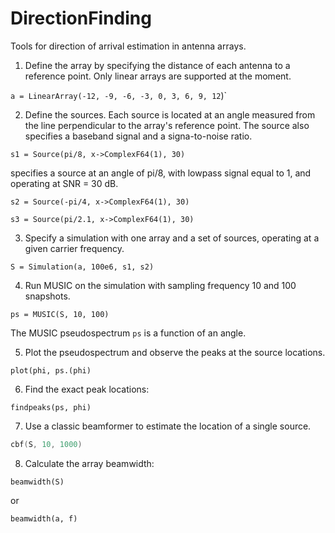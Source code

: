 # DirectionFinding

Tools for direction of arrival estimation in antenna arrays.

1. Define the array by specifying the distance of each antenna to a reference point.
Only linear arrays are supported at the moment.

`a = LinearArray(-12, -9, -6, -3, 0, 3, 6, 9, 12`)`

2. Define the sources. Each source is located at an angle measured from the line
perpendicular to the array's reference point. The source also specifies a baseband
signal and a signa-to-noise ratio.

`s1 = Source(pi/8, x->ComplexF64(1), 30)`

specifies a source at an angle of pi/8, with lowpass signal equal to 1, and
operating at SNR = 30 dB.

`s2 = Source(-pi/4, x->ComplexF64(1), 30)`

`s3 = Source(pi/2.1, x->ComplexF64(1), 30)`

3. Specify a simulation with one array and a set of sources, operating at a given
carrier frequency.

`S = Simulation(a, 100e6, s1, s2)`

4. Run MUSIC on the simulation with sampling frequency 10 and 100 snapshots.

`ps = MUSIC(S, 10, 100)`

The MUSIC pseudospectrum `ps` is a function of an angle.

5. Plot the pseudospectrum and observe the peaks at the source locations.

```phi = range(-pi/2, pi/2, length=1000)
plot(phi, ps.(phi)
```

6. Find the exact peak locations:

`findpeaks(ps, phi)`

7. Use a classic beamformer to estimate the location of a single source.

```S = Simulation(a, 100e6, s3)
cbf(S, 10, 1000)
```

8. Calculate the array beamwidth:

`beamwidth(S)`

or

`beamwidth(a, f)`
